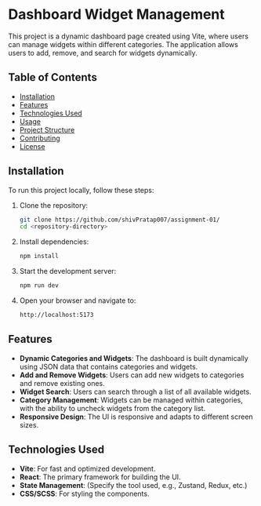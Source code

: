 # Dashboard Widget Management

This project is a dynamic dashboard page created using Vite, where users can manage widgets within different categories. The application allows users to add, remove, and search for widgets dynamically.

## Table of Contents
- [Installation](#installation)
- [Features](#features)
- [Technologies Used](#technologies-used)
- [Usage](#usage)
- [Project Structure](#project-structure)
- [Contributing](#contributing)
- [License](#license)

## Installation

To run this project locally, follow these steps:

1. Clone the repository:
   ```bash
   git clone https://github.com/shivPratap007/assignment-01/
   cd <repository-directory>
2. Install dependencies:
   ```bash
   npm install
3. Start the development server:
   ```bash
   npm run dev
4. Open your browser and navigate to:
   ```bash
   http://localhost:5173

## Features

- **Dynamic Categories and Widgets**: The dashboard is built dynamically using JSON data that contains categories and widgets.
- **Add and Remove Widgets**: Users can add new widgets to categories and remove existing ones.
- **Widget Search**: Users can search through a list of all available widgets.
- **Category Management**: Widgets can be managed within categories, with the ability to uncheck widgets from the category list.
- **Responsive Design**: The UI is responsive and adapts to different screen sizes.

## Technologies Used

- **Vite**: For fast and optimized development.
- **React**: The primary framework for building the UI.
- **State Management**: (Specify the tool used, e.g., Zustand, Redux, etc.)
- **CSS/SCSS**: For styling the components.



